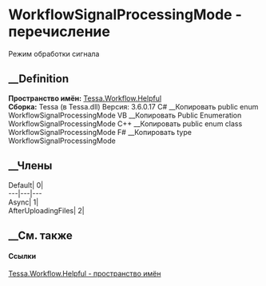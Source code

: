 # WorkflowSignalProcessingMode - перечисление
Режим обработки сигнала
## __Definition
 **Пространство имён:** [Tessa.Workflow.Helpful](N_Tessa_Workflow_Helpful.htm)  
 **Сборка:** Tessa (в Tessa.dll) Версия: 3.6.0.17
C# __Копировать
     public enum WorkflowSignalProcessingMode
VB __Копировать
     Public Enumeration WorkflowSignalProcessingMode
C++ __Копировать
     public enum class WorkflowSignalProcessingMode
F# __Копировать
     type WorkflowSignalProcessingMode
##  __Члены
Default| 0|  
---|---|---  
Async| 1|  
AfterUploadingFiles| 2|  
## __См. также
#### Ссылки
[Tessa.Workflow.Helpful - пространство имён](N_Tessa_Workflow_Helpful.htm)
